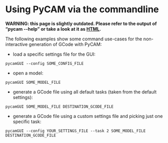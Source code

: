 Using PyCAM via the commandline
===============================

**WARNING: this page is slightly outdated. Please refer to the output of
“pycam --help” or take a look at it as
[HTML](http://pycam.sourceforge.net/pycam.1.html).**

The following examples show some command use-cases for the
non-interactive generation of GCode with PyCAM:

-   load a specific settings file for the GUI:

<!-- -->

    pycamGUI --config SOME_CONFIG_FILE

-   open a model:

<!-- -->

    pycamGUI SOME_MODEL_FILE

-   generate a GCode file using all default tasks (taken from the
    default settings):

<!-- -->

    pycamGUI SOME_MODEL_FILE DESTINATION_GCODE_FILE

-   generate a GCode file using a custom settings file and picking just
    one specific task:

<!-- -->

    pycamGUI --config YOUR_SETTINGS_FILE --task 2 SOME_MODEL_FILE DESTINATION_GCODE_FILE
